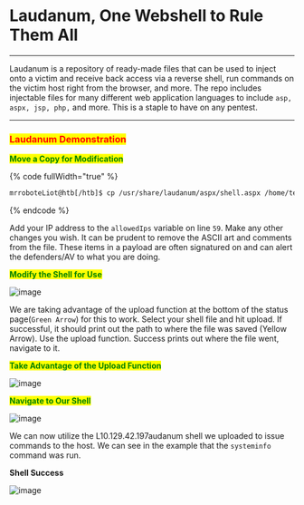 # Laudanum, One Webshell to Rule Them All

***

Laudanum is a repository of ready-made files that can be used to inject onto a victim and receive back access via a reverse shell, run commands on the victim host right from the browser, and more. The repo includes injectable files for many different web application languages to include `asp, aspx, jsp, php,` and more. This is a staple to have on any pentest.&#x20;

***

### <mark style="color:red;">Laudanum Demonstration</mark>

<mark style="color:green;">**Move a Copy for Modification**</mark>

{% code fullWidth="true" %}
```bash
mrroboteLiot@htb[/htb]$ cp /usr/share/laudanum/aspx/shell.aspx /home/tester/demo.aspx
```
{% endcode %}

Add your IP address to the `allowedIps` variable on line `59`. Make any other changes you wish. It can be prudent to remove the ASCII art and comments from the file. These items in a payload are often signatured on and can alert the defenders/AV to what you are doing.

<mark style="color:green;">**Modify the Shell for Use**</mark>

<div data-full-width="true"><img src="https://academy.hackthebox.com/storage/modules/115/modify-shell.png" alt="image"></div>

We are taking advantage of the upload function at the bottom of the status page(`Green Arrow`) for this to work. Select your shell file and hit upload. If successful, it should print out the path to where the file was saved (Yellow Arrow). Use the upload function. Success prints out where the file went, navigate to it.

<mark style="color:green;">**Take Advantage of the Upload Function**</mark>

![image](https://academy.hackthebox.com/storage/modules/115/laud-upload.png)

<mark style="color:green;">**Navigate to Our Shell**</mark>

![image](https://academy.hackthebox.com/storage/modules/115/laud-nav.png)

We can now utilize the L10.129.42.197audanum shell we uploaded to issue commands to the host. We can see in the example that the `systeminfo` command was run.

**Shell Success**

![image](https://academy.hackthebox.com/storage/modules/115/laud-success.png)
